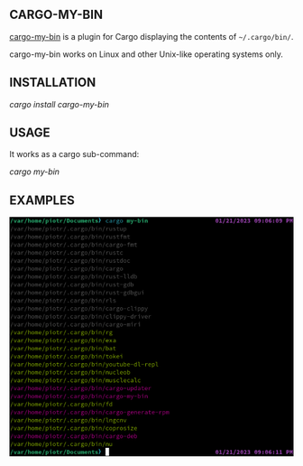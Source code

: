 ## CARGO-MY-BIN

[cargo-my-bin](https://github.com/piotrbajdek/cargo-my-bin) is a plugin for Cargo displaying the contents of `~/.cargo/bin/`.

cargo-my-bin works on Linux and other Unix-like operating systems only.

## INSTALLATION

_cargo install cargo-my-bin_

## USAGE

It works as a cargo sub-command:

_cargo my-bin_

## EXAMPLES

![example-image-1](https://github.com/piotrbajdek/cargo-my-bin/blob/main/docs/images/example-image-1.png?raw=true)
